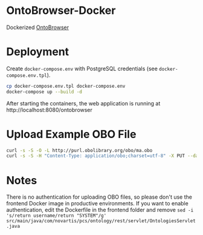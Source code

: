# OntoBrowser-Docker
Dockerized [OntoBrowser](https://github.com/Novartis/ontobrowser)

# Deployment
Create `docker-compose.env` with PostgreSQL credentials (see `docker-compose.env.tpl`).

```sh
cp docker-compose.env.tpl docker-compose.env
docker-compose up --build -d
```

After starting the containers, the web application is running at http://localhost:8080/ontobrowser

# Upload Example OBO File
```sh
curl -s -S -O -L http://purl.obolibrary.org/obo/ma.obo
curl -s -S -H "Content-Type: application/obo;charset=utf-8" -X PUT --data-binary "@ma.obo" -u SYSTEM "http://localhost:8080/ontobrowser/ontologies/Mouse%20adult%20gross%20anatomy"
```

# Notes
There is no authentication for uploading OBO files, so please don't use the frontend Docker image in productive environments.
If you want to enable authentication, edit the Dockerfile in the frontend folder and remove `sed -i 's/return username/return "SYSTEM"/g' src/main/java/com/novartis/pcs/ontology/rest/servlet/OntologiesServlet.java`
